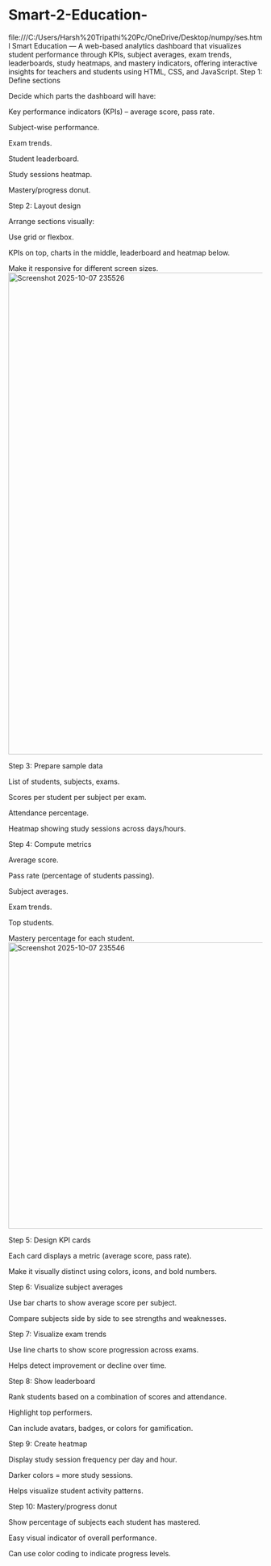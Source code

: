 # Smart-2-Education- 
file:///C:/Users/Harsh%20Tripathi%20Pc/OneDrive/Desktop/numpy/ses.html
Smart Education — A web-based analytics dashboard that visualizes student performance through KPIs, subject averages, exam trends, leaderboards, study heatmaps, and mastery indicators, offering interactive insights for teachers and students using HTML, CSS, and JavaScript.
Step 1: Define sections

Decide which parts the dashboard will have:

Key performance indicators (KPIs) – average score, pass rate.

Subject-wise performance.

Exam trends.

Student leaderboard.

Study sessions heatmap.

Mastery/progress donut.

Step 2: Layout design

Arrange sections visually:

Use grid or flexbox.

KPIs on top, charts in the middle, leaderboard and heatmap below.

Make it responsive for different screen sizes.
<img width="1519" height="953" alt="Screenshot 2025-10-07 235526" src="https://github.com/user-attachments/assets/3c2609a4-27ff-4414-98f7-7290c70b8ce5" />

Step 3: Prepare sample data

List of students, subjects, exams.

Scores per student per subject per exam.

Attendance percentage.

Heatmap showing study sessions across days/hours.

Step 4: Compute metrics

Average score.

Pass rate (percentage of students passing).

Subject averages.

Exam trends.

Top students.

Mastery percentage for each student.
<img width="1350" height="566" alt="Screenshot 2025-10-07 235546" src="https://github.com/user-attachments/assets/d0b7bdce-e035-4612-8015-58f4499f6a2f" />

Step 5: Design KPI cards

Each card displays a metric (average score, pass rate).

Make it visually distinct using colors, icons, and bold numbers.

Step 6: Visualize subject averages

Use bar charts to show average score per subject.

Compare subjects side by side to see strengths and weaknesses.

Step 7: Visualize exam trends

Use line charts to show score progression across exams.

Helps detect improvement or decline over time.

Step 8: Show leaderboard

Rank students based on a combination of scores and attendance.

Highlight top performers.

Can include avatars, badges, or colors for gamification.

Step 9: Create heatmap

Display study session frequency per day and hour.

Darker colors = more study sessions.

Helps visualize student activity patterns.

Step 10: Mastery/progress donut

Show percentage of subjects each student has mastered.

Easy visual indicator of overall performance.

Can use color coding to indicate progress levels.
